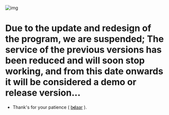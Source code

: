 ![img](https://github.com/bdaar/Anti-Sanction/blob/main/UI-UX/update.png)

# Due to the update and redesign of the program, we are suspended; The service of the previous versions has been reduced and will soon stop working, and from this date onwards it will be considered a demo or release version...

+ Thank's for your patience ( [b̴d̴aar](https://github.com/bdaar) ).
